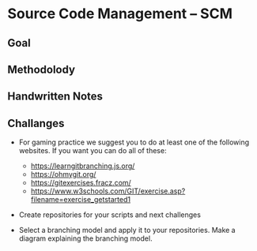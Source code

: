 # Source Code Management – SCM

## Goal 

## Methodolody 

## Handwritten Notes

## Challanges 
* For gaming practice we suggest you to do at least one of the following websites. If you want you can do all of these:

  - https://learngitbranching.js.org/
  - https://ohmygit.org/
  - https://gitexercises.fracz.com/
  - https://www.w3schools.com/GIT/exercise.asp?filename=exercise_getstarted1

* Create repositories for your scripts and next challenges

* Select a branching model and apply it to your repositories. Make a diagram explaining the branching model.
